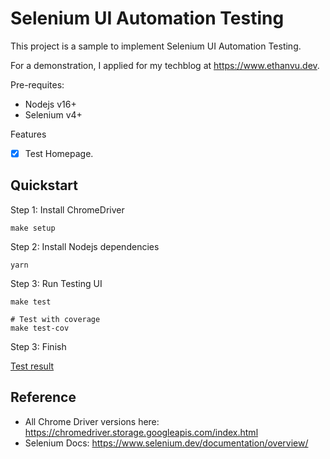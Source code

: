 # Selenium UI Automation Testing

This project is a sample to implement Selenium UI Automation Testing.

For a demonstration, I applied for my techblog at https://www.ethanvu.dev.

Pre-requites:

- Nodejs v16+
- Selenium v4+

Features

- [x] Test Homepage.

## Quickstart

Step 1: Install ChromeDriver

```shell
make setup
```

Step 2: Install Nodejs dependencies

```shell
yarn
```

Step 3: Run Testing UI

```shell
make test

# Test with coverage
make test-cov
```

Step 3: Finish

[Test result](selenium-automation-ui.png)

## Reference

- All Chrome Driver versions here: https://chromedriver.storage.googleapis.com/index.html
- Selenium Docs: https://www.selenium.dev/documentation/overview/


